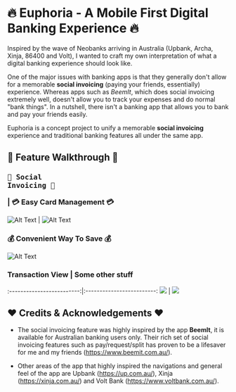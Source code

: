 # :fire: Euphoria - A Mobile First Digital Banking Experience :fire: 

Inspired by the wave of Neobanks arriving in Australia (Upbank, Archa, Xinja, 86400 and Volt), I wanted to craft my own  interpretation of what a digital banking experience should look like. 

One of the major issues with banking apps is that they generally don't allow for a memorable **social invoicing** (paying your friends, essentially) experience. Whereas apps such as *BeemIt*, which does social invoicing extremely well, doesn't allow you to track your expenses and do normal "bank things". In a nutshell, there isn't a banking app that allows you to bank and pay your friends easily.

Euphoria is a concept project to unify a memorable **social invoicing** experience and traditional banking features all under the same app.

## :running: Feature Walkthrough :running:

### <pre>  :money_with_wings: Social Invoicing :money_with_wings:     </pre>|          :credit_card: Easy Card Management :credit_card:
![Alt Text](https://github.com/johnny-liaw/Euphoria/blob/master/social_invoicing.gif) |  ![Alt Text](https://github.com/johnny-liaw/Euphoria/blob/master/card.gif)

### :moneybag: Convenient Way To Save :moneybag:
![Alt Text](https://github.com/johnny-liaw/Euphoria/blob/master/savings.gif)

### Transaction View            |  Some other stuff
:-------------------------:|:-------------------------:
![](https://github.com/johnny-liaw/Euphoria/blob/master/card.png)  |  ![](https://github.com/johnny-liaw/Euphoria/blob/master/card.png)

## :heart: Credits & Acknowledgements :heart:

- The social invoicing feature was highly inspired by the app **BeemIt**, it is available for Australian banking users only.  Their rich set of social invoicing features such as pay/request/split has proven to be a lifesaver for me and my friends (https://www.beemit.com.au/).

- Other areas of the app that highly inspired the navigations and general feel of the app are Upbank (https://up.com.au/), Xinja (https://xinja.com.au/) and Volt Bank (https://www.voltbank.com.au/).
